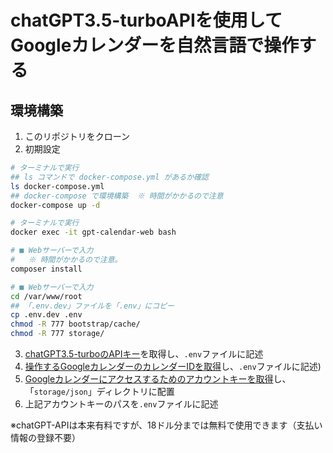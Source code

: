 # chatGPT3.5-turboAPIを使用してGoogleカレンダーを自然言語で操作する

## 環境構築

1. このリポジトリをクローン
2. 初期設定

```bash
# ターミナルで実行
## ls コマンドで docker-compose.yml があるか確認
ls docker-compose.yml
## docker-compose で環境構築  ※ 時間がかかるので注意
docker-compose up -d
```

```bash
# ターミナルで実行
docker exec -it gpt-calendar-web bash
```

```bash
# ■ Webサーバーで入力
#   ※ 時間がかかるので注意。
composer install
```
```bash
# ■ Webサーバーで入力
cd /var/www/root
## 「.env.dev」ファイルを「.env」にコピー
cp .env.dev .env
chmod -R 777 bootstrap/cache/
chmod -R 777 storage/
```

3. [chatGPT3.5-turboのAPIキー](https://saasis.jp/2023/03/06/%E9%81%82%E3%81%AB%E5%85%AC%E9%96%8B%E3%81%95%E3%82%8C%E3%81%9Fchatgpt-api%E3%81%A8%E3%81%AF%EF%BC%9F-%E5%88%A9%E7%94%A8%E3%81%99%E3%82%8B%E3%81%BE%E3%81%A7%E3%81%AE%E6%B5%81%E3%82%8C%E3%80%90/)を取得し、`.env`ファイルに記述
4. [操作するGoogleカレンダーのカレンダーIDを取得](https://blog.capilano-fw.com/?p=5365)し、`.env`ファイルに記述)
5. [Googleカレンダーにアクセスするためのアカウントキーを取得](https://blog.capilano-fw.com/?p=5365)し、「`storage/json`」ディレクトリに配置
6. 上記アカウントキーのパスを`.env`ファイルに記述


※chatGPT-APIは本来有料ですが、18ドル分までは無料で使用できます（支払い情報の登録不要）
